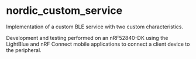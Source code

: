 
# nordic_custom_service

Implementation of a custom BLE service with two custom characteristics.

Development and testing performed on an nRF52840-DK using the LightBlue and nRF Connect mobile applications to connect a client device to the peripheral.